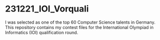 # 231221_IOI_Vorquali

I was selected as one of the top 60 Computer Science talents in Germany. This repository contains my contest files for the International Olympiad in Informatics (IOI) qualification round.

